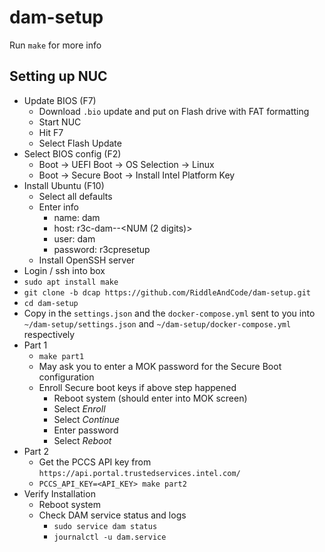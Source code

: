 # dam-setup

Run `make` for more info

## Setting up NUC

* Update BIOS (F7)
    * Download `.bio` update and put on Flash drive with FAT formatting
    * Start NUC
    * Hit F7
    * Select Flash Update
* Select BIOS config (F2)
    * Boot -> UEFI Boot -> OS Selection -> Linux
    * Boot -> Secure Boot -> Install Intel Platform Key
* Install Ubuntu (F10)
    * Select all defaults
    * Enter info
        * name: dam
        * host: r3c-dam-<CUSTOMER>-<NUM (2 digits)>
        * user: dam
        * password: r3cpresetup
    * Install OpenSSH server
* Login / ssh into box
* `sudo apt install make`
* `git clone -b dcap https://github.com/RiddleAndCode/dam-setup.git`
* `cd dam-setup`
* Copy in the `settings.json` and the `docker-compose.yml` sent to you into `~/dam-setup/settings.json` and `~/dam-setup/docker-compose.yml` respectively
* Part 1
    * `make part1`
    * May ask you to enter a MOK password for the Secure Boot configuration
    * Enroll Secure boot keys if above step happened
        * Reboot system (should enter into MOK screen)
        * Select *Enroll*
        * Select *Continue*
        * Enter password
        * Select *Reboot*
* Part 2
    * Get the PCCS API key from `https://api.portal.trustedservices.intel.com/`
    * `PCCS_API_KEY=<API_KEY> make part2`
* Verify Installation
    * Reboot system
    * Check DAM service status and logs
        * `sudo service dam status`
        * `journalctl -u dam.service`
